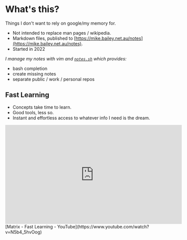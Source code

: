 # What's this?

Things I don't want to rely on google/my memory for.

- Not intended to replace man pages / wikipedia.
- Markdown files, published to [https://mike.bailey.net.au/notes](https://mike.bailey.net.au/notes).
- Started in 2022

*I manage my notes with vim and [`notes.sh`](https://github.com/mbailey/notes/blob/master/notes.sh) which provides:*

- bash completion
- create missing notes
- separate public / work / personal repos

## Fast Learning

- Concepts take time to learn.
- Good tools, less so.
- Instant and effortless access to whatever info I need is the dream.

<iframe width="560" height="315" src="https://www.youtube.com/embed/N5b4_5hvOog" title="YouTube video player" frameborder="0" allow="accelerometer; autoplay; clipboard-write; encrypted-media; gyroscope; picture-in-picture" allowfullscreen></iframe>
 [Matrix - Fast Learning - YouTube](https://www.youtube.com/watch?v=N5b4_5hvOog)
